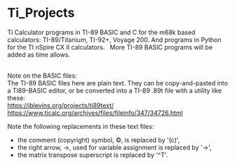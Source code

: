 # Ti_Projects
Ti Calculator programs in TI-89 BASIC and C for the m68k based calculators: TI-89/Titanium, TI-92+, Voyage 200. And programs in Python for the TI nSpire CX II calculators.
&nbsp;
More TI-89 BASIC programs will be added as time allows.  
&nbsp;  

Note on the BASIC files:  
The TI-89 BASIC files here are plain text. They can be copy-and-pasted into a TI89-BASIC editor, or be converted into a TI-89 .89t file with a utility like these:  
https://jblevins.org/projects/ti89text/  
https://www.ticalc.org/archives/files/fileinfo/347/34726.html  

Note the following replacements in these text files:  
+ the comment (copyright) symbol, &copy;, is replaced by '(c)',
+ the right arrow, &rarr;, used for variable assignment is replaced by '->',
+ the matrix transpose superscript is replaced by '^T'.

